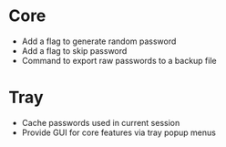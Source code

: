 Core
====
* Add a flag to generate random password
* Add a flag to skip password
* Command to export raw passwords to a backup file

Tray
====
* Cache passwords used in current session
* Provide GUI for core features via tray popup menus
